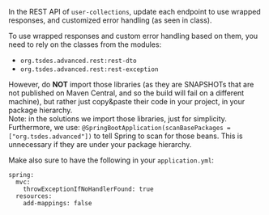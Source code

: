 
In the REST API of `user-collections`, update each endpoint
to use wrapped responses, and customized error handling (as seen in class).

To use wrapped responses and custom error handling based on them, 
you need to rely on the classes from the modules:
* `org.tsdes.advanced.rest:rest-dto`
* `org.tsdes.advanced.rest:rest-exception`

However, do **NOT** import those libraries (as they are SNAPSHOTs
that are not published on Maven Central, and so the build
will fail on a different machine), but rather
just copy&paste their code in your project, in your package
hierarchy.  
Note: in the solutions we import those libraries, just for simplicity.
Furthermore, we use:
`@SpringBootApplication(scanBasePackages = ["org.tsdes.advanced"])`
to tell Spring to scan for those beans.
This is unnecessary if they are under your package hierarchy.

Make also sure to have the following in your `application.yml`:
```
spring:
  mvc:
    throwExceptionIfNoHandlerFound: true
  resources:
    add-mappings: false
```